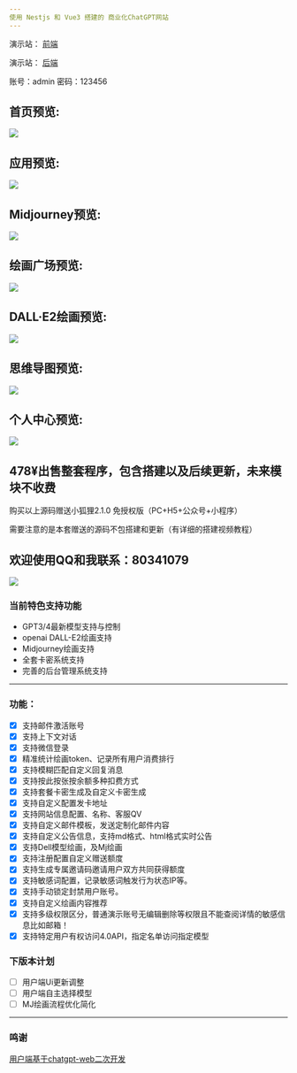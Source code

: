 ```yaml
---
使用 Nestjs 和 Vue3 搭建的 商业化ChatGPT网站
---
```


演示站： [前端](https://ai.jiangly.com)

演示站： [后端](https://ai-admin.jiangly.com)

账号：admin 密码：123456


首页预览:
---
![](https://s1.ax1x.com/2023/07/03/pCr1zTK.png)

应用预览:
---
![](https://s1.ax1x.com/2023/07/03/pCr39YD.png)

Midjourney预览:
---
![](https://s1.ax1x.com/2023/07/03/pCr3pFO.png)

绘画广场预览:
---
![](https://s1.ax1x.com/2023/07/03/pCr3Fld.png)

DALL·E2绘画预览:
---
![](https://s1.ax1x.com/2023/07/03/pCr1xw6.png)

思维导图预览:
---
![](https://s1.ax1x.com/2023/07/03/pCr3Cfe.png)

个人中心预览:
---
![](https://s1.ax1x.com/2023/07/03/pCr3iSH.png)

478¥出售整套程序，包含搭建以及后续更新，未来模块不收费
---
购买以上源码赠送小狐狸2.1.0 免授权版（PC+H5+公众号+小程序）

需要注意的是本套赠送的源码不包搭建和更新（有详细的搭建视频教程）

欢迎使用QQ和我联系：80341079
---
![](https://yanxuan.nosdn.127.net/d3216e8ac2353162b0be10503dde36f3.jpg)

### 当前特色支持功能
- GPT3/4最新模型支持与控制
- openai DALL-E2绘画支持
- Midjourney绘画支持
- 全套卡密系统支持
- 完善的后台管理系统支持
---
### 功能：
- [x] 支持邮件激活账号
- [x] 支持上下文对话
- [x] 支持微信登录
- [x] 精准统计绘画token、记录所有用户消费排行
- [x] 支持模糊匹配自定义回复消息
- [x] 支持按此按张按余额多种扣费方式
- [x] 支持套餐卡密生成及自定义卡密生成
- [x] 支持自定义配置发卡地址
- [x] 支持网站信息配置、名称、客服QV
- [x] 支持自定义邮件模板，发送定制化邮件内容
- [x] 支持自定义公告信息，支持md格式、html格式实时公告
- [x] 支持Dell模型绘画，及Mj绘画
- [x] 支持注册配置自定义赠送额度
- [x] 支持生成专属邀请码邀请用户双方共同获得额度
- [x] 支持敏感词配置，记录敏感词触发行为状态IP等。
- [x] 支持手动锁定封禁用户账号。
- [x] 支持自定义绘画内容推荐
- [x] 支持多级权限区分，普通演示账号无编辑删除等权限且不能查阅详情的敏感信息比如邮箱！
- [x] 支持特定用户有权访问4.0API，指定名单访问指定模型

### 下版本计划
- [ ] 用户端Ui更新调整
- [ ] 用户端自主选择模型
- [ ] MJ绘画流程优化简化
---

### 鸣谢
[用户端基于chatgpt-web二次开发](https://github.com/Chanzhaoyu/chatgpt-web)

